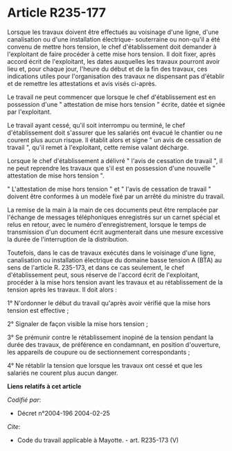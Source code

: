 # Article R235-177

Lorsque les travaux doivent être effectués au voisinage d'une ligne, d'une canalisation ou d'une installation électrique-
souterraine ou non-qu'il a été convenu de mettre hors tension, le chef d'établissement doit demander à l'exploitant de faire
procéder à cette mise hors tension. Il doit fixer, après accord écrit de l'exploitant, les dates auxquelles les travaux
pourront avoir lieu et, pour chaque jour, l'heure du début et de la fin des travaux, ces indications utiles pour
l'organisation des travaux ne dispensant pas d'établir et de remettre les attestations et avis visés ci-après. 

Le travail ne peut commencer que lorsque le chef d'établissement est en possession d'une " attestation de mise hors tension "
écrite, datée et signée par l'exploitant. 

Le travail ayant cessé, qu'il soit interrompu ou terminé, le chef d'établissement doit s'assurer que les salariés ont évacué
le chantier ou ne courent plus aucun risque. Il établit alors et signe " un avis de cessation de travail ", qu'il remet à
l'exploitant, cette remise valant décharge. 

Lorsque le chef d'établissement a délivré " l'avis de cessation de travail ", il ne peut reprendre les travaux que s'il est
en possession d'une nouvelle " attestation de mise hors tension ". 

" L'attestation de mise hors tension " et " l'avis de cessation de travail " doivent être conformes à un modèle fixé par un
arrêté du ministre du travail. 

La remise de la main à la main de ces documents peut être remplacée par l'échange de messages téléphoniques enregistrés sur
un carnet spécial et relus en retour, avec le numéro d'enregistrement, lorsque le temps de transmission d'un document écrit
augmenterait dans une mesure excessive la durée de l'interruption de la distribution. 

Toutefois, dans le cas de travaux exécutés dans le voisinage d'une ligne, canalisation ou installation électrique du domaine
basse tension A (BTA) au sens de l'article R. 235-173, et dans ce cas seulement, le chef d'établissement peut, sous réserve
de l'accord écrit de l'exploitant, procéder à la mise hors tension avant les travaux et au rétablissement de la tension après
les travaux. Il doit alors : 

1° N'ordonner le début du travail qu'après avoir vérifié que la mise hors tension est effective ; 

2° Signaler de façon visible la mise hors tension ; 

3° Se prémunir contre le rétablissement inopiné de la tension pendant la durée des travaux, de préférence en condamnant, en
position d'ouverture, les appareils de coupure ou de sectionnement correspondants ; 

4° Ne rétablir la tension que lorsque les travaux ont cessé et que les salariés ne courent plus aucun danger.

**Liens relatifs à cet article**

_Codifié par_:

  - Décret n°2004-196 2004-02-25

_Cite_:

  - Code du travail applicable à Mayotte. - art. R235-173 (V)
